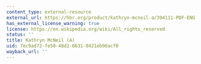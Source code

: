 ```yaml
---
content_type: external-resource
external_url: https://hbr.org/product/kathryn-mcneil-a/394111-PDF-ENG
has_external_license_warning: true
license: https://en.wikipedia.org/wiki/All_rights_reserved
status: ''
title: Kathryn McNeil (A)
uid: 7ec9ad72-fe50-48d2-8631-0421eb96acf0
wayback_url: ''
---
```

